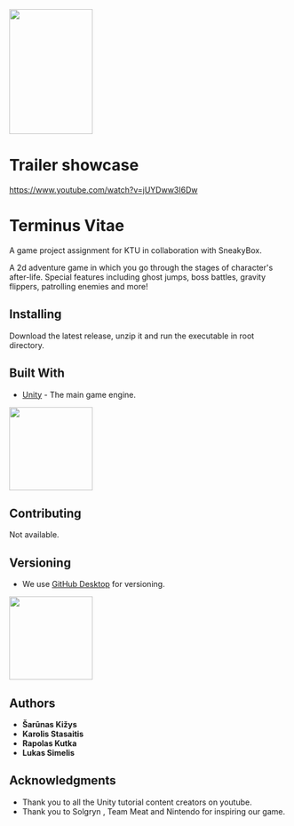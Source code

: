 <img src="https://cdn.discordapp.com/attachments/677905644170510348/684868641459535915/Asset_1-100.jpg" width="150" height="225"/>

# Trailer showcase
https://www.youtube.com/watch?v=jUYDww3I6Dw



# Terminus Vitae

A game project assignment for KTU in collaboration with SneakyBox.

A 2d adventure game in which you go through the stages of character's after-life. Special features including ghost jumps, boss battles, gravity flippers, patrolling enemies and more!

## Installing

Download the latest release, unzip it and run the executable in root directory.

## Built With

* [Unity](https://unity.com/) - The main game engine.

<img src="https://upload.wikimedia.org/wikipedia/commons/thumb/1/19/Unity_Technologies_logo.svg/2560px-Unity_Technologies_logo.svg.png" width="150" />

## Contributing

Not available.

## Versioning

* We use [GitHub Desktop](https://desktop.github.com/) for versioning.

<img src="https://upload.wikimedia.org/wikipedia/commons/thumb/a/ae/Github-desktop-logo-symbol.svg/1024px-Github-desktop-logo-symbol.svg.png" width="150" />

## Authors

* **Šarūnas Kižys** 
* **Karolis Stasaitis** 
* **Rapolas Kutka** 
* **Lukas Simelis** 

## Acknowledgments

* Thank you to all the Unity tutorial content creators on youtube.
* Thank you to Solgryn , Team Meat and Nintendo for inspiring our game.
